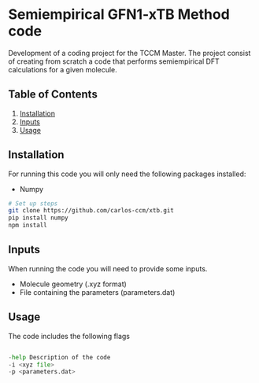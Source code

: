 # Semiempirical GFN1-xTB Method code

Development of a coding project for the TCCM Master. The project consist of creating from scratch a code that performs semiempirical DFT calculations for a given molecule. 



## Table of Contents

1. [Installation](#installation)
2. [Inputs](#inputs)
3. [Usage](#usage)

## Installation

For running this code you will only need the following packages installed:
- Numpy


```bash
# Set up steps
git clone https://github.com/carlos-ccm/xtb.git
pip install numpy
npm install
```


## Inputs

When running the code you will need to provide some inputs.
- Molecule geometry (.xyz format)
- File containing the parameters (parameters.dat)

## Usage

The code includes the following flags
```python

-help Description of the code
-i <xyz file>
-p <parameters.dat>
```



